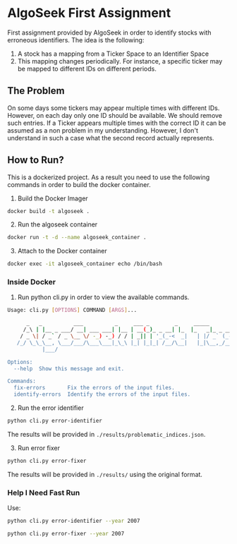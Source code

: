 # AlgoSeek First Assignment

First assignment provided by AlgoSeek in order to identify stocks with
erroneous identifiers. The idea is the following:

1. A stock has a mapping from a Ticker Space to an Identifier Space
2. This mapping changes periodically. For instance, a  specific ticker may be mapped to different IDs on different periods.

## The Problem

On some days some tickers may appear multiple times with different IDs.
However, on each day only one ID should be available. We should remove  such entries.
If a Ticker appears multiple times with the correct ID it can be assumed as a non problem in my understanding. 
However, I don't understand in such a case what the second record actually represents.

## How to Run?

This is a dockerized project. As a result you need to use the following commands in order
to build the docker container.

1. Build the Docker Imager
```bash
docker build -t algoseek .
```
2. Run the algoseek container
```bash
docker run -t -d --name algoseek_container .
```
3. Attach to the Docker container
```bash
docker exec -it algoseek_container echo /bin/bash
```

### Inside Docker

1. Run python cli.py in order to view the available commands.

```bash
Usage: cli.py [OPTIONS] COMMAND [ARGS]...

      _   _          ___          _     ___ _        _     _____        _
     /_\ | |__ _ ___/ __| ___ ___| |__ | __(_)_ _ __| |_  |_   _|_ _ __| |__
    / _ \| / _` / _ \__ \/ -_) -_) / / | _|| | '_(_-<  _|   | |/ _` (_-< / /
   /_/ \_\_\__, \___/___/\___\___|_\_\ |_| |_|_| /__/\__|   |_|\__,_/__/_\_\ 
           |___/

Options:
  --help  Show this message and exit.

Commands:
  fix-errors       Fix the errors of the input files.
  identify-errors  Identify the errors of the input files.

```

2. Run the error identifier
```bash
python cli.py error-identifier
```

The results will be provided in `./results/problematic_indices.json`.

3. Run error fixer
```bash
python cli.py error-fixer
```
The results will be provided in `./results/` using the original format.

### Help I Need Fast Run

Use:
```bash
python cli.py error-identifier --year 2007
```
```bash
python cli.py error-fixer --year 2007
```
